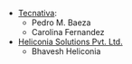 - [Tecnativa](https://www.tecnativa.com):
  - Pedro M. Baeza
  - Carolina Fernandez
- [Heliconia Solutions Pvt. Ltd.](https://www.heliconia.io)
  - Bhavesh Heliconia
